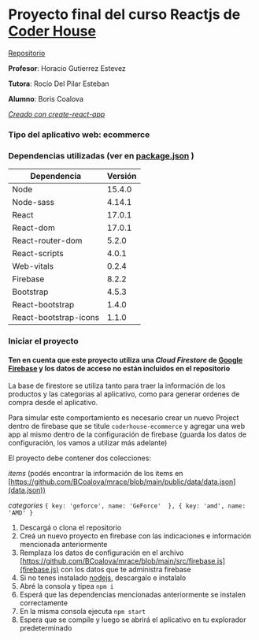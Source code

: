 # Proyecto final del curso Reactjs de [Coder House](https://www.coderhouse.com/)

[Repositorio](https://github.com/BCoalova/mrace)

**Profesor**: Horacio Gutierrez Estevez

**Tutora**: Rocío Del Pilar Esteban

**Alumno**: Boris Coalova

[*Creado con create-react-app*](https://create-react-app.dev/)

### Tipo del aplicativo web: ecommerce

### Dependencias utilizadas (ver en [package.json](https://github.com/BCoalova/mrace/blob/main/package.json) )

Dependencia | Versión 
----------- | -----------  
Node | 15.4.0 
Node-sass | 4.14.1 
React | 17.0.1 
React-dom | 17.0.1 
React-router-dom | 5.2.0 
React-scripts | 4.0.1 
Web-vitals | 0.2.4 
Firebase | 8.2.2 
Bootstrap | 4.5.3  
React-bootstrap | 1.4.0 
React-bootstrap-icons | 1.1.0 


### Iniciar el proyecto

#### Ten en cuenta que este proyecto utiliza una *Cloud Firestore* de [Google Firebase](https://firebase.google.com/) y los datos de acceso no están incluidos en el repositorio 

La base de firestore se utiliza tanto para traer la información de los productos y las categorias al aplicativo, como para generar ordenes de compra desde el aplicativo. 

Para simular este comportamiento es necesario crear un nuevo Project dentro de firebase que se titule ```coderhouse-ecommerce``` y agregar una web app al mismo dentro de la configuración de firebase (guarda los datos de configuración, los vamos a utilizar más adelante)

El proyecto debe contener dos colecciones: 

_items_ (podés encontrar la información de los items en [https://github.com/BCoalova/mrace/blob/main/public/data/data.json](data.json))  

_categories_ ```{ key: 'geforce', name: 'GeForce'  }, { key: 'amd', name: 'AMD' }``` 

1. Descargá o clona el repositorio
2. Creá un nuevo proyecto en firebase con las indicaciones e información mencionada anteriormente
3. Remplaza los datos de configuración en el archivo  [https://github.com/BCoalova/mrace/blob/main/src/firebase.js](firebase.js) con los datos que te administra firebase
3. Si no tenes instalado [nodejs](https://nodejs.org/), descargalo e instalalo
4. Abré la consola y tipea ```npm i``` 
5. Esperá que las dependencias mencionadas anteriormente se instalen correctamente
6. En la misma consola ejecuta ```npm start```
7. Espera que se compile y luego se abrirá el aplicativo en tu explorador predeterminado


